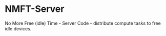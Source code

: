 # NMFT-Server
No More Free (idle) Time - Server Code - distribute compute tasks to free idle devices.
